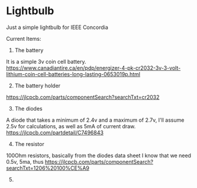 # Lightbulb
Just a simple lightbulb for IEEE Concordia


Current Items:

1. The battery

It is a simple 3v coin cell battery.
https://www.canadiantire.ca/en/pdp/energizer-4-pk-cr2032-3v-3-volt-lithium-coin-cell-batteries-long-lasting-0653019p.html

2. The battery holder

https://jlcpcb.com/parts/componentSearch?searchTxt=cr2032

3. The diodes

A diode that takes a minimum of 2.4v and a maximum of 2.7v, I'll assume 2.5v for calculations, as well as 5mA of current draw.
https://jlcpcb.com/partdetail/C7496843

4. The resistor

100Ohm resistors, basically from the diodes data sheet I know that we need 0.5v, 5ma, thus
https://jlcpcb.com/parts/componentSearch?searchTxt=1206%20100%CE%A9

5. 
